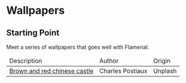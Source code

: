 <h1>Wallpapers</h1>
	<h2>Starting Point</h2>
		<p>Meet a series of wallpapers that goes well with Flamerial.</p>
		<table>
			<thead>
				<tr>
					<td>Description</td>
					<td>Author</td>
					<td>Origin</td>
				</tr>
			</thead>
			<tbody>
				<tr>
					<td><a href="https://unsplash.com/photos/i9Kfzb9idZo">Brown and red chinese castle</a></td>
					<td>Charles Postiaux</td>
					<td>Unplash</td>
				</tr>
			</tbody>
		</table>
